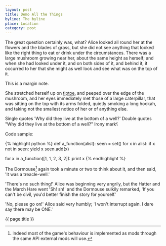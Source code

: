 ```yaml
---
layout: post
title: Demo All the Things
byline: The byline
place: Location
category: post
---
```


The great question certainly was, what? Alice looked all round her at the flowers and the blades of grass, but she did not see anything that looked like the right thing to eat or drink under the circumstances. There was a large mushroom growing near her, about the same height as herself; and when she had looked under it, and on both sides of it, and behind it, it occurred to her that she might as well look and see what was on the top of it.

<aside>
    This is a margin note.
</aside>

She stretched herself up on [tiptoe](http://google.com), and peeped over the edge of the mushroom, and her eyes immediately met those of a large caterpillar, that was sitting on the top with its arms folded, quietly smoking a long hookah, and taking not the smallest notice of her or of anything else.

Single quotes 'Why did they live at the bottom of a well?'
Double quotes "Why did they live at the bottom of a well?"
Irony mark&#11822;

Code sample:

{% highlight python %}
def a_function(alist):
    seen = set()
    for x in alist:
        if x not in seen:
            yield x
            seen.add(x)

for x in a_function([1, 1, 2, 3, 2]):
    print x
{% endhighlight %}

The Dormouse[^1] again took a minute or two to think about it, and then said, 'It was a treacle-well.'

[^1]: Indeed most of the game's behaviour is implemented as mods through the same API external mods will use.

'There's no such thing!' Alice was beginning very angrily, but the Hatter and the March Hare went 'Sh! sh!' and the Dormouse sulkily remarked, 'If you can't be civil, you'd better finish the story for yourself.'

'No, please go on!' Alice said very humbly; 'I won't interrupt again. I dare say there may be ONE.'

{{ page.title }}

